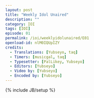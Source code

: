 ```yaml
---
layout: post
title: "Weekly Idol Unaired"
description: ""
category: IOI
tags: [IOI]
episode: 01
permalink: /ioi/weeklyidolunaired/E01
openload-id: nlM0IQUpIZY
credits:
  - Translations: [Yubseyo, taq]
  - Timers: [musicgal, taq]
  - Typesetter: [PalLikey, Yubseyo]
  - Editors: [Yubseyo]
  - Video by: [Yubseyo]
  - Encoded by: [Yubseyo]
---
```

{% include JB/setup %}
